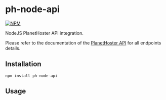 # ph-node-api

[![NPM](https://nodei.co/npm/ph-node-api.png)](https://nodei.co/npm/ph-node-api/)

NodeJS PlanetHoster API integration.

Please refer to the documentation of the [PlanetHoster API](https://apidoc.planethoster.com/) for all endpoints details.

## Installation
```
npm install ph-node-api
```

## Usage
```javascript

```